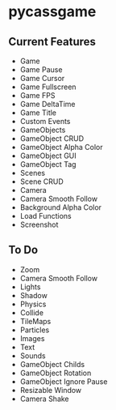 # pycassgame

## Current Features
- Game
- Game Pause
- Game Cursor
- Game Fullscreen
- Game FPS
- Game DeltaTime
- Game Title
- Custom Events
- GameObjects
- GameObject CRUD
- GameObject Alpha Color
- GameObject GUI
- GameObject Tag
- Scenes
- Scene CRUD
- Camera
- Camera Smooth Follow
- Background Alpha Color
- Load Functions
- Screenshot

## To Do
- Zoom
- Camera Smooth Follow
- Lights
- Shadow
- Physics
- Collide
- TileMaps
- Particles
- Images
- Text
- Sounds
- GameObject Childs
- GameObject Rotation
- GameObject Ignore Pause
- Resizable Window
- Camera Shake